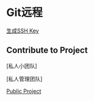 # Git远程

[生成SSH Key](Git_SSH.md)

## Contribute to Project 

[私人小团队]

[私人管理团队]

[Public Project](Git_Forked_Public_Project.md)